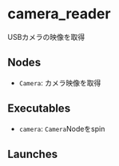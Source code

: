 # camera_reader

USBカメラの映像を取得

## Nodes

- `Camera`: カメラ映像を取得

## Executables

- `camera`: `Camera`Nodeをspin

## Launches

